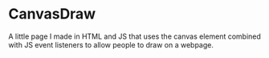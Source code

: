 # CanvasDraw
A little page I made in HTML and JS that uses the canvas element combined with JS event listeners to allow people to draw on a webpage.
